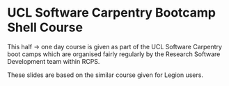 UCL Software Carpentry Bootcamp Shell Course
============================================

This half -> one day course is given as part of the UCL Software Carpentry boot camps which are organised fairly regularly by the Research Software Development team within RCPS.

These slides are based on the similar course given for Legion users.
